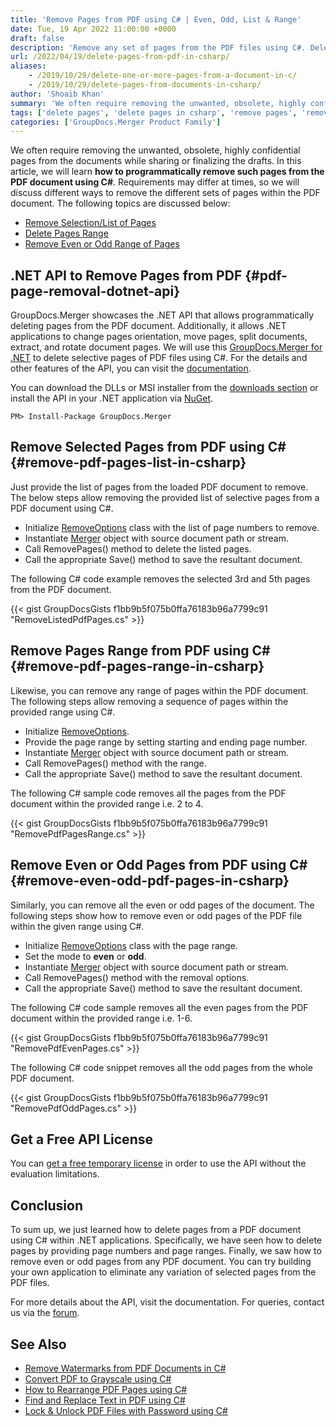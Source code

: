 ```yaml
---
title: 'Remove Pages from PDF using C# | Even, Odd, List & Range'
date: Tue, 19 Apr 2022 11:00:00 +0000
draft: false
description: 'Remove any set of pages from the PDF files using C#. Delete list of pages, any given range, even or odd pages from PDF files within .NET application.' 
url: /2022/04/19/delete-pages-from-pdf-in-csharp/
aliases:
    - /2019/10/29/delete-one-or-more-pages-from-a-document-in-c/
    - /2019/10/29/delete-pages-from-documents-in-csharp/
author: 'Shoaib Khan'
summary: 'We often require removing the unwanted, obsolete, highly confidential pages from the documents while sharing or finalizing the drafts. In this article, we will learn **how to programmatically remove such pages from the PDF document using C#**. Requirements may differ at times, so we will discuss different ways to remove the different sets of pages within the PDF document.'
tags: ['delete pages', 'delete pages in csharp', 'remove pages', 'remove pages in csharp', 'delete pages from pdf in csharp', 'delete pages in csharp']
categories: ['GroupDocs.Merger Product Family']
---
```


We often require removing the unwanted, obsolete, highly confidential pages from the documents while sharing or finalizing the drafts. In this article, we will learn **how to programmatically remove such pages from the PDF document using C#**. Requirements may differ at times, so we will discuss different ways to remove the different sets of pages within the PDF document. The following topics are discussed below:

- [Remove Selection/List of Pages](#remove-pdf-pages-list-in-csharp)
- [Delete Pages Range](#remove-pdf-pages-range-in-csharp)
- [Remove Even or Odd Range of Pages](#remove-even-odd-pdf-pages-in-csharp)

## .NET API to Remove Pages from PDF {#pdf-page-removal-dotnet-api}

GroupDocs.Merger showcases the .NET API that allows programmatically deleting pages from the PDF document. Additionally, it allows .NET applications to change pages orientation, move pages, split documents, extract, and rotate document pages. We will use this [GroupDocs.Merger for .NET][1] to delete selective pages of PDF files using C#. For the details and other features of the API, you can visit the [documentation][2].

You can download the DLLs or MSI installer from the [downloads section][3] or install the API in your .NET application via [NuGet][4].

```
PM> Install-Package GroupDocs.Merger
```

## Remove Selected Pages from PDF using C# {#remove-pdf-pages-list-in-csharp}

Just provide the list of pages from the loaded PDF document to remove. The below steps allow removing the provided list of selective pages from a PDF document using C#.

- Initialize [RemoveOptions][5] class with the list of page numbers to remove.
- Instantiate [Merger][6] object with source document path or stream.
- Call RemovePages() method to delete the listed pages.
- Call the appropriate Save() method to save the resultant document.

The following C# code example removes the selected 3rd and 5th pages from the PDF document.

{{< gist GroupDocsGists f1bb9b5f075b0ffa76183b96a7799c91 "RemoveListedPdfPages.cs" >}}

## Remove Pages Range from PDF using C# {#remove-pdf-pages-range-in-csharp}

Likewise, you can remove any range of pages within the PDF document. The following steps allow removing a sequence of pages within the provided range using C#.

- Initialize [RemoveOptions][5].
- Provide the page range by setting starting and ending page number.
- Instantiate [Merger][6] object with source document path or stream.
- Call RemovePages() method with the range.
- Call the appropriate Save() method to save the resultant document.

The following C# sample code removes all the pages from the PDF document within the provided range i.e. 2 to 4.

{{< gist GroupDocsGists f1bb9b5f075b0ffa76183b96a7799c91 "RemovePdfPagesRange.cs" >}}

## Remove Even or Odd Pages from PDF using C# {#remove-even-odd-pdf-pages-in-csharp}

Similarly, you can remove all the even or odd pages of the document. The following steps show how to remove even or odd pages of the PDF file within the given range using C#.

- Initialize [RemoveOptions][5] class with the page range.
- Set the mode to **even** or **odd**.
- Instantiate [Merger][6] object with source document path or stream.
- Call RemovePages() method with the removal options.
- Call the appropriate Save() method to save the resultant document.

The following C# code sample removes all the even pages from the PDF document within the provided range i.e. 1-6.

{{< gist GroupDocsGists f1bb9b5f075b0ffa76183b96a7799c91 "RemovePdfEvenPages.cs" >}}

The following C# code snippet removes all the odd pages from the whole PDF document.

{{< gist GroupDocsGists f1bb9b5f075b0ffa76183b96a7799c91 "RemovePdfOddPages.cs" >}}

## Get a Free API License

You can [get a free temporary license][7] in order to use the API without the evaluation limitations.

## Conclusion

To sum up, we just learned how to delete pages from a PDF document using C# within .NET applications. Specifically, we have seen how to delete pages by providing page numbers and page ranges. Finally, we saw how to remove even or odd pages from any PDF document. You can try building your own application to eliminate any variation of selected pages from the PDF files.

For more details about the API, visit the documentation. For queries, contact us via the [forum][8].

## See Also
- [Remove Watermarks from PDF Documents in C#][9]
- [Convert PDF to Grayscale using C#][10]
- [How to Rearrange PDF Pages using C#][11]
- [Find and Replace Text in PDF using C#][12]
- [Lock & Unlock PDF Files with Password using C#][13]

[1]: https://products.groupdocs.com/merger/net
[2]: https://docs.groupdocs.com/merger/net/
[3]: https://downloads.groupdocs.com/merger/net
[4]: https://www.nuget.org/packages/groupdocs.merger/
[5]: https://apireference.groupdocs.com/merger/net/groupdocs.merger.domain.options/removeoptions
[6]: https://apireference.groupdocs.com/merger/net/groupdocs.merger/merger
[7]: https://purchase.groupdocs.com/temporary-license
[8]: https://forum.groupdocs.com/
[9]: https://blog.groupdocs.com/2022/03/25/remove-watermark-from-pdf-in-csharp/
[10]: https://blog.groupdocs.com/2022/03/16/convert-pdf-to-grayscale-jpg-png-images-in-csharp/
[11]: https://blog.groupdocs.com/2022/02/22/move-pdf-pages-using-csharp/
[12]: https://blog.groupdocs.com/2022/02/19/find-and-replace-text-in-pdf-using-csharp/
[13]: https://blog.groupdocs.com/2021/11/17/lock-unlock-pdf-files-with-password-using-csharp/
